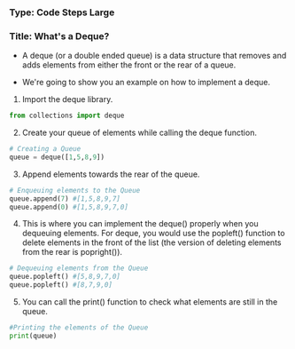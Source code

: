 ### Type: Code Steps Large ###

### Title: What's a Deque? ###

- A deque (or a double ended queue) is a data structure that removes and adds elements from either the front or the rear of a queue.

- We're going to show you an example on how to implement a deque.

1. Import the deque library.

```python
from collections import deque
```

2. Create your queue of elements while calling the deque function.

```python
# Creating a Queue
queue = deque([1,5,8,9])
```

3. Append elements towards the rear of the queue.

```python
# Enqueuing elements to the Queue
queue.append(7) #[1,5,8,9,7]
queue.append(0) #[1,5,8,9,7,0]
```

4. This is where you can implement the deque() properly when you dequeuing elements. For deque, you would use the popleft() function
   to delete elements in the front of the list (the version of deleting elements from the rear is popright()).
   
```python
# Dequeuing elements from the Queue
queue.popleft() #[5,8,9,7,0]
queue.popleft() #[8,7,9,0]
```

5. You can call the print() function to check what elements are still in the queue.

```python
#Printing the elements of the Queue
print(queue)
```
